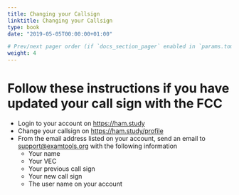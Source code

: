 ```yaml
---
title: Changing your Callsign
linktitle: Changing your Callsign
type: book
date: "2019-05-05T00:00:00+01:00"

# Prev/next pager order (if `docs_section_pager` enabled in `params.toml`)
weight: 4
---
```

# Follow these instructions if you have updated your call sign with the FCC

* Login to your account on https://ham.study
* Change your callsign on https://ham.study/profile
* From the email address listed on your account, send an email to support@examtools.org with the following information
    * Your name
    * Your VEC
    * Your previous call sign
    * Your new call sign
    * The user name on your account
